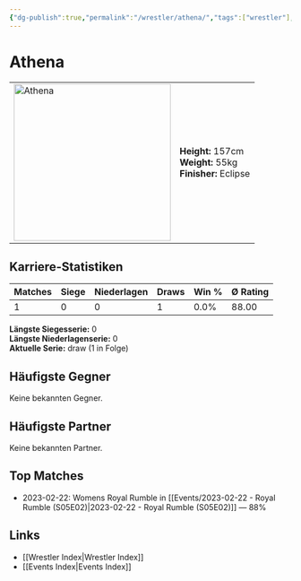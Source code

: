 ```yaml
---
{"dg-publish":true,"permalink":"/wrestler/athena/","tags":["wrestler"],"noteIcon":"","created":"2025-08-11T09:33:17.614+02:00"}
---
```



# Athena

<table>
<tr>
<td><img src="Athena.png" width="280" alt="Athena"></td>
<td>
<b>Height:</b> 157cm<br>
<b>Weight:</b> 55kg<br>
<b>Finisher:</b> Eclipse<br>
</td>
</tr>
</table>

## Karriere-Statistiken

| Matches | Siege | Niederlagen | Draws | Win % | Ø Rating |
|---------|-------|-------------|-------|-------|-----------|
| 1 | 0 | 0 | 1 | 0.0% | 88.00 |

**Längste Siegesserie:** 0<br>**Längste Niederlagenserie:** 0<br>**Aktuelle Serie:** draw (1 in Folge)


## Häufigste Gegner
Keine bekannten Gegner.

## Häufigste Partner
Keine bekannten Partner.

## Top Matches
- 2023-02-22: Womens Royal Rumble in [[Events/2023-02-22 - Royal Rumble (S05E02)\|2023-02-22 - Royal Rumble (S05E02)]] — 88%

## Links
- [[Wrestler Index\|Wrestler Index]]
- [[Events Index\|Events Index]]
